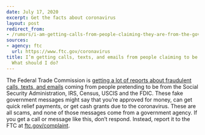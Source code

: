 ```yaml
---
date: July 17, 2020
excerpt: Get the facts about coronavirus
layout: post
redirect_from:
- /rumors/i-am-getting-calls-from-people-claiming-they-are-from-the-government/
sources:
- agency: ftc
  url: https://www.ftc.gov/coronavirus
title: I’m getting calls, texts, and emails from people claiming to be from the government.
  What should I do?
---
```


The Federal Trade Commission is [getting a lot of reports about fraudulent calls, texts, and emails](https://www.consumer.ftc.gov/blog/2020/04/scammers-are-using-covid-19-messages-scam-people) coming from people pretending to be from the Social Security Administration, IRS, Census, USCIS and the FDIC. These fake government messages might say that you’re approved for money, can get quick relief payments, or get cash grants due to the coronavirus. These are all scams, and none of those messages come from a government agency. If you get a call or message like this, don’t respond. Instead, report it to the FTC at [ftc.gov/complaint](https://www.ftccomplaintassistant.gov/#crnt&panel1-1).